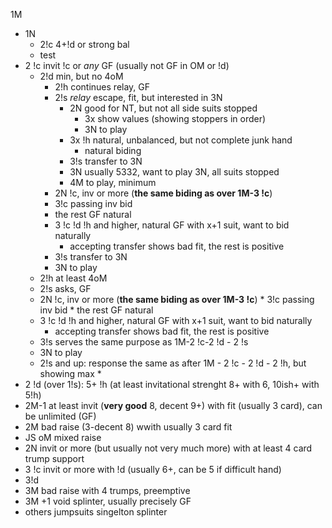 1M

* 1N
  * 2!c 4+!d or strong bal
  * test
* 2 !c invit !c or _any_ GF (usually not GF in OM or !d)
  * 2!d min, but no 4oM
    * 2!h continues relay, GF
    * 2!s _relay_ escape, fit, but interested in 3N
      * 2N good for NT, but not all side suits stopped
         * 3x show values (showing stoppers in order)
         * 3N to play
      * 3x !h natural, unbalanced, but not complete junk hand
         * natural biding
      * 3!s transfer to 3N
      * 3N usually 5332, want to play 3N, all suits stopped
      * 4M to play, minimum
    *  2N !c, inv or more (**the same biding as over 1M-3 !c**)
      * 3!c passing inv bid
      * the rest GF natural
    *  3 !c !d !h and higher, natural GF with x+1 suit, want to bid naturally
       * accepting transfer shows bad fit, the rest is positive
    *  3!s transfer to 3N
    *  3N to play
  *  2!h at least 4oM
    * 2!s asks, GF
    *  2N !c, inv or more (**the same biding as over 1M-3 !c**)
      * 3!c passing inv bid
      * the rest GF natural
    *  3 !c !d !h and higher, natural GF with x+1 suit, want to bid naturally
       * accepting transfer shows bad fit, the rest is positive
    *  3!s serves the same purpose as 1M-2 !c-2 !d - 2 !s
    *  3N to play
  * 2!s and up: response the same as after 1M - 2 !c - 2 !d - 2 !h, but showing max
    * 
* 2 !d (over 1!s): 5+ !h (at least invitational strenght 8+ with 6, 10ish+ with 5!h)
* 2M-1 at least invit (**very good** 8, decent 9+) with fit (usually 3 card), can be unlimited (GF)
* 2M bad raise (3-decent 8) wwith usually 3 card fit
* JS oM mixed raise
* 2N invit or more (but usually not very much more) with at least 4 card trump support
* 3 !c invit or more with !d (usually 6+, can be 5 if difficult hand)
* 3!d
* 3M bad raise with 4 trumps, preemptive
* 3M +1 void splinter, usually precisely GF
* others jumpsuits singelton splinter
